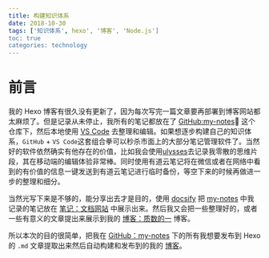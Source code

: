 ```yaml
---
title: 构建知识体系
date: 2018-10-30
tags: ['知识体系', hexo', '博客', 'Node.js']
toc: true
categories: technology
---
```


# 前言

我的 Hexo 博客有很久没有更新了，因为每次写完一篇文章要再部署到博客网站都太麻烦了。但是记录从未停止，我所有的笔记都放在了 [GitHub:my-notes](https://github.com/onejustone/my-notes) 这个仓库下，然后本地使用 [VS Code](https://code.visualstudio.com/) 去整理和编辑。如果想逐步构建自己的知识体系，`GitHub` + `VS Code`这套组合拳可以秒杀市面上的大部分笔记管理软件了。当然好的软件依然确实有他存在的价值，比如我会使用[ulysses](https://ulysses.app/)去记录我零散的思维片段，其在移动端的编辑体验非常棒。同时使用有道云笔记将在微信或者在网络中看到的有价值的信息一键发送到有道云笔记进行临时备份，等空下来的时候再做进一步的整理和细分。

当然光写下来是不够的，能分享出去才是目的，使用 [docsify](https://docsify.js.org/#/zh-cn/) 把 [my-notes](https://github.com/onejustone/my-notes) 中我记录的笔记放在 [笔记：文档网站](http://notes.iojo.xyz/) 中展示出来。然后我又会把一些整理好的，或者一些有意义的文章提出来展示到我的 [博客：质数的一](http://blog.iojo.xyz/) 博客。

所以本次的目的很简单，把我在 [GitHub：my-notes](https://github.com/onejustone/my-notes) 下的所有我想要发布到 Hexo 的 `.md` 文章提取出来然后自动构建和发布到的我的 [博客](http://blog.iojo.xyz/)。

